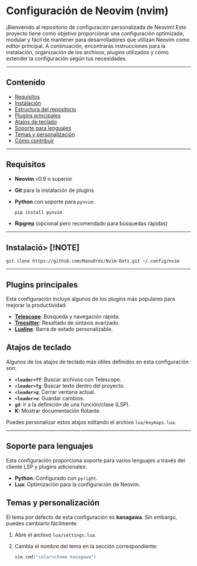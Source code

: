 # Configuración de Neovim (nvim)

¡Bienvenido al repositorio de configuración personalizada de Neovim! Este proyecto tiene como objetivo proporcionar una configuración optimizada, modular y fácil de mantener para desarrolladores que utilizan Neovim como editor principal. A continuación, encontrarás instrucciones para la instalación, organización de los archivos, plugins utilizados y cómo extender la configuración según tus necesidades.

---

## Contenido

- [Requisitos](#requisitos)
- [Instalación](#instalación)
- [Estructura del repositorio](#estructura-del-repositorio)
- [Plugins principales](#plugins-principales)
- [Atajos de teclado](#atajos-de-teclado)
- [Soporte para lenguajes](#soporte-para-lenguajes)
- [Temas y personalización](#temas-y-personalización)
- [Cómo contribuir](#cómo-contribuir)

---

## Requisitos

- **Neovim** v0.9 o superior  
- **Git** para la instalación de plugins  
- **Python** con soporte para `pynvim`:  

  ```bash
  pip install pynvim
  ```

- **Ripgrep** (opcional pero recomendado para búsquedas rápidas)

---

## Instalació> [!NOTE]

``` $ bash
git clone https://github.com/ManuOrdz/Nvim-Dots.git ~/.config/nvim
```

---

## Plugins principales

Esta configuración incluye algunos de los plugins más populares para mejorar la productividad:

- **[Telescope](https://github.com/nvim-telescope/telescope.nvim)**: Búsqueda y navegación rápida.
- **[Treesitter](https://github.com/nvim-treesitter/nvim-treesitter)**: Resaltado de sintaxis avanzado.
- **[Lualine](https://github.com/nvim-lualine/lualine.nvim)**: Barra de estado personalizable.

## Atajos de teclado

Algunos de los atajos de teclado más útiles definidos en esta configuración son:

- **`<leader>ff`**: Buscar archivos con Telescope.
- **`<leader>fg`**: Buscar texto dentro del proyecto.
- **`<leader>q`**: Cerrar ventana actual.
- **`<leader>w`**: Guardar cambios.
- **`gd`**: Ir a la definición de una función/clase (LSP).
- **K**: Mostrar documentación flotante.

Puedes personalizar estos atajos editando el archivo `lua/keymaps.lua`.

---

## Soporte para lenguajes

Esta configuración proporciona soporte para varios lenguajes a través del cliente LSP y plugins adicionales:

- **Python**: Configurado con `pyright`.
- **Lua**: Optimización para la configuración de Neovim.
  
## Temas y personalización

El tema por defecto de esta configuración es **kanagawa**. Sin embargo, puedes cambiarlo fácilmente:

1. Abre el archivo `lua/settings.lua`.
2. Cambia el nombre del tema en la sección correspondiente:

   ```lua
   vim.cmd("colorscheme kanagawa")
   ```
